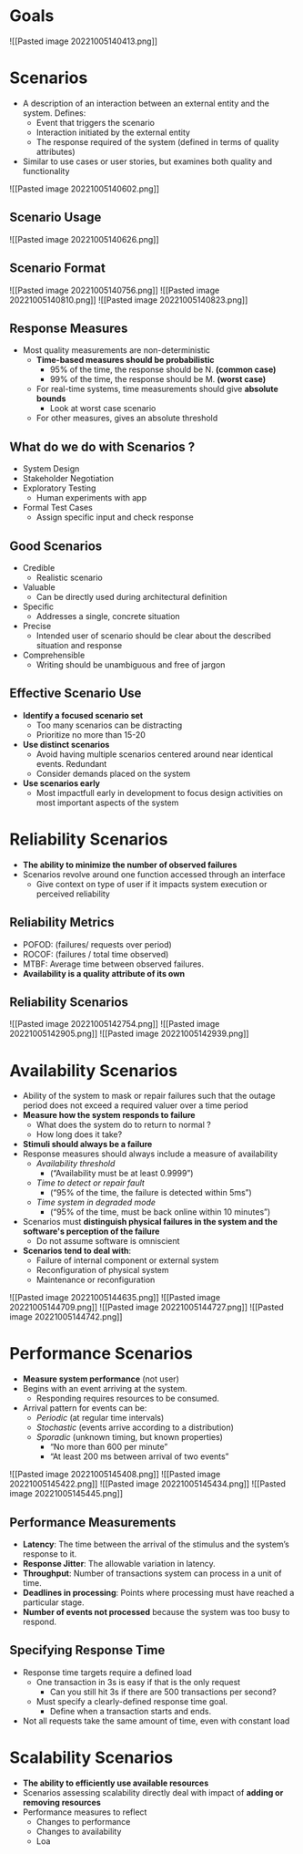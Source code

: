 # Goals
![[Pasted image 20221005140413.png]]

# Scenarios
- A description of an interaction between an external entity and the system. Defines:
	- Event that triggers the scenario
	- Interaction initiated by the external entity
	- The response required of the system (defined in terms of quality attributes)
- Similar to use cases or user stories, but examines both quality and functionality

![[Pasted image 20221005140602.png]]

## Scenario Usage
![[Pasted image 20221005140626.png]]

## Scenario Format
![[Pasted image 20221005140756.png]]
![[Pasted image 20221005140810.png]]
![[Pasted image 20221005140823.png]]

## Response Measures
- Most quality measurements are non-deterministic
	- **Time-based measures should be probabilistic**
		- 95% of the time, the response should be N. **(common case)** 
		- 99% of the time, the response should be M. **(worst case)**
	- For real-time systems, time measurements should give **absolute bounds**
		- Look at worst case scenario
	- For other measures, gives an absolute threshold

## What do we do with Scenarios ? 
- System Design 
- Stakeholder Negotiation
- Exploratory Testing
	- Human experiments with app
- Formal Test Cases
	- Assign specific input and check response

## Good Scenarios
- Credible 
	- Realistic scenario
- Valuable
	- Can be directly used during architectural definition
- Specific
	- Addresses a single, concrete situation
- Precise
	- Intended user of scenario should be clear about the described situation and response
- Comprehensible
	- Writing should be unambiguous and free of jargon

## Effective Scenario Use
- **Identify a focused scenario set**
	- Too many scenarios can be distracting
	- Prioritize no more than 15-20
- **Use distinct scenarios**
	- Avoid having multiple scenarios centered around near identical events. Redundant
	- Consider demands placed on the system
- **Use scenarios early**
	- Most impactfull early in development to focus design activities on most important aspects of the system

# Reliability Scenarios
- **The ability to minimize the number of observed failures**
- Scenarios revolve around one function accessed through an interface
	- Give context on type of user if it impacts system execution or perceived reliability

## Reliability Metrics
- POFOD: (failures/ requests over period) 
- ROCOF: (failures / total time observed) 
- MTBF: Average time between observed failures. 
- **Availability is a quality attribute of its own**

## Reliability Scenarios
![[Pasted image 20221005142754.png]]
![[Pasted image 20221005142905.png]]
![[Pasted image 20221005142939.png]]

# Availability Scenarios
- Ability of the system to mask or repair failures such that the outage period does not exceed a required valuer over a time period
- **Measure how the system responds to failure**
	- What does the system do to return to normal ?
	- How long does it take?
- **Stimuli should always be a failure**
- Response measures should always include a measure of availability
	- *Availability threshold*
		- (“Availability must be at least 0.9999”)
	- *Time to detect or repair fault*
		- (“95% of the time, the failure is detected within 5ms”)
	- *Time system in degraded mode*
		- (“95% of the time, must be back online within 10 minutes”)
- Scenarios must **distinguish physical failures in the system and the software's perception of the failure**
	- Do not assume software is omniscient
- **Scenarios** **tend to deal with**:
	- Failure of internal component or external system
	- Reconfiguration of physical system
	- Maintenance or reconfiguration

![[Pasted image 20221005144635.png]]
![[Pasted image 20221005144709.png]]
![[Pasted image 20221005144727.png]]
![[Pasted image 20221005144742.png]]

# Performance Scenarios
- **Measure system performance** (not user)
- Begins with an event arriving at the system. 
	- Responding requires resources to be consumed. 
- Arrival pattern for events can be: 
	- *Periodic* (at regular time intervals) 
	- *Stochastic* (events arrive according to a distribution) 
	- *Sporadic* (unknown timing, but known properties) 
		- “No more than 600 per minute” 
		- “At least 200 ms between arrival of two events”

![[Pasted image 20221005145408.png]]
![[Pasted image 20221005145422.png]]
![[Pasted image 20221005145434.png]]
![[Pasted image 20221005145445.png]]


## Performance Measurements
- **Latency**: The time between the arrival of the stimulus and the system’s response to it.
- **Response Jitter**: The allowable variation in latency. 
- **Throughput**: Number of transactions system can process in a unit of time.
- **Deadlines in processing**: Points where processing must have reached a particular stage. 
- **Number of events not processed** because the system was too busy to respond.


## Specifying Response Time
- Response time targets require a defined load
	- One transaction in 3s is easy if that is the only request
		- Can you still hit 3s if there are 500 transactions per second? 
	- Must specify a clearly-defined response time goal.
		- Define when a transaction starts and ends. 
- Not all requests take the same amount of time, even with constant load


# Scalability Scenarios
- **The ability to efficiently use available resources**
- Scenarios assessing scalability directly deal with impact of **adding or removing resources**
- Performance measures to reflect
	- Changes to performance
	- Changes to availability
	- Loa